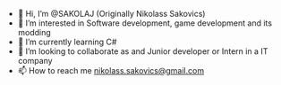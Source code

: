 - 👋 Hi, I’m @SAKOLAJ (Originally Nikolass Sakovics)
- 👀 I’m interested in Software development, game development and its modding
- 🌱 I’m currently learning C#
- 💞️ I’m looking to collaborate as and Junior developer or Intern in a IT company
- 📫 How to reach me nikolass.sakovics@gmail.com
